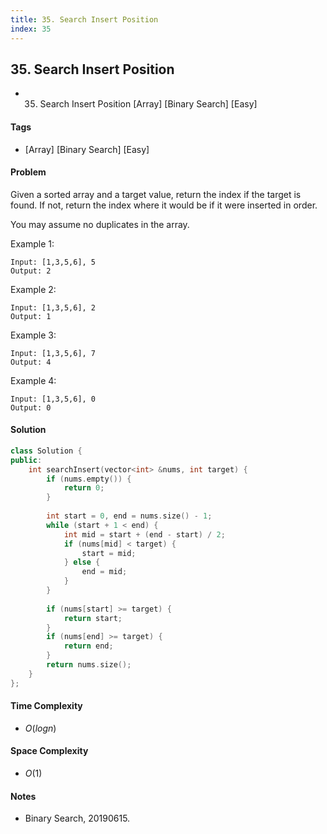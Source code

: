 ```yaml
---
title: 35. Search Insert Position
index: 35
---
```


## 35. Search Insert Position
- 35. Search Insert Position [Array] [Binary Search] [Easy]

#### Tags
- [Array] [Binary Search] [Easy]

#### Problem
Given a sorted array and a target value, return the index if the target is found. If not, return the index where it would be if it were inserted in order.

You may assume no duplicates in the array.

Example 1:

    Input: [1,3,5,6], 5
    Output: 2

Example 2:

    Input: [1,3,5,6], 2
    Output: 1

Example 3:

    Input: [1,3,5,6], 7
    Output: 4

Example 4:

    Input: [1,3,5,6], 0
    Output: 0

#### Solution
``` C++
class Solution {
public:
    int searchInsert(vector<int> &nums, int target) {
        if (nums.empty()) {
            return 0;
        }
        
        int start = 0, end = nums.size() - 1;
        while (start + 1 < end) {
            int mid = start + (end - start) / 2;
            if (nums[mid] < target) {
                start = mid;
            } else {
                end = mid;
            }
        }
        
        if (nums[start] >= target) {
            return start;
        }
        if (nums[end] >= target) {
            return end;
        }
        return nums.size();
    }
};
```

#### Time Complexity
- $O(log n)$

#### Space Complexity
- $O(1)$

#### Notes
- Binary Search, 20190615.
